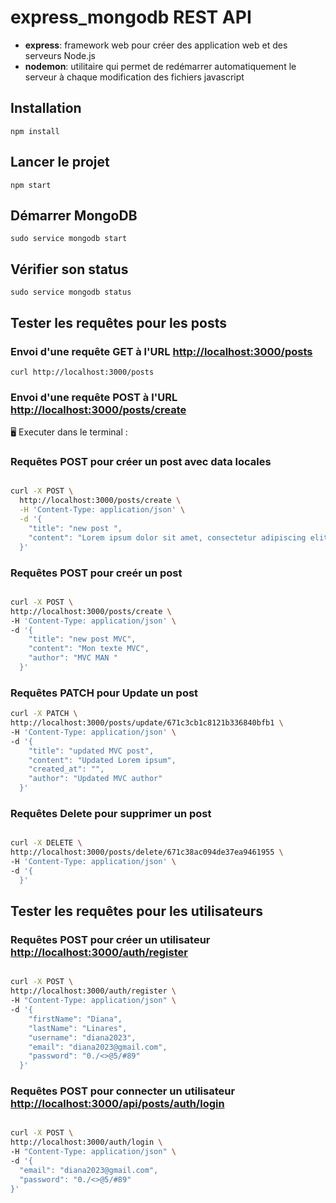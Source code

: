 # express_mongodb REST API

- **express**: framework web pour créer des application web et des serveurs Node.js
- **nodemon**: utilitaire qui permet de redémarrer automatiquement le serveur à chaque modification des fichiers javascript

## Installation

`npm install`

## Lancer le projet

`npm start`

## Démarrer MongoDB

`sudo service mongodb start`

## Vérifier son status

`sudo service mongodb status`

## Tester les requêtes pour les posts

### Envoi d'une requête GET à l'URL <http://localhost:3000/posts>

`curl http://localhost:3000/posts`

### Envoi d'une requête POST à l'URL <http://localhost:3000/posts/create>

🖥️ Executer dans le terminal :

### Requêtes POST pour créer un post avec data locales

```bash

curl -X POST \
  http://localhost:3000/posts/create \
  -H 'Content-Type: application/json' \
  -d '{
    "title": "new post ",
    "content": "Lorem ipsum dolor sit amet, consectetur adipiscing elit. Aliquam finibus lacus in lorem interdum, at mollis sem consequat. Vestibulum tempus fermentum justo, id molestie risus rhoncus ac. Phasellus augue purus, finibus non posuere molestie, laoreet at metus. Nam posuere non tellus nec laoreet. Etiam eu blandit lacus."
  }'

```

### Requêtes POST pour creér un post

```bash

curl -X POST \
http://localhost:3000/posts/create \
-H 'Content-Type: application/json' \
-d '{
    "title": "new post MVC",
    "content": "Mon texte MVC",
    "author": "MVC MAN "
  }'

```

### Requêtes PATCH pour Update un post

```bash
curl -X PATCH \
http://localhost:3000/posts/update/671c3cb1c8121b336840bfb1 \
-H 'Content-Type: application/json' \
-d '{
    "title": "updated MVC post",
    "content": "Updated Lorem ipsum",
    "created_at": "",
    "author": "Updated MVC author"
  }'

```

### Requêtes Delete pour supprimer un post

```bash

curl -X DELETE \
http://localhost:3000/posts/delete/671c38ac094de37ea9461955 \
-H 'Content-Type: application/json' \
-d '{
  }'

```

## Tester les requêtes pour les utilisateurs

### Requêtes POST pour créer un utilisateur <http://localhost:3000/auth/register>

```bash

curl -X POST \
http://localhost:3000/auth/register \
-H "Content-Type: application/json" \
-d '{
    "firstName": "Diana",
    "lastName": "Linares",
    "username": "diana2023",
    "email": "diana2023@gmail.com",
    "password": "0./<>@5/#89"
  }'

```

### Requêtes POST pour connecter un utilisateur <http://localhost:3000/api/posts/auth/login>

```bash

curl -X POST \
http://localhost:3000/auth/login \
-H "Content-Type: application/json" \
-d '{
  "email": "diana2023@gmail.com",
  "password": "0./<>@5/#89"
}'

```
